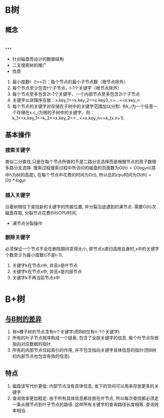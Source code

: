 # B树

## 概念
## ... 
* 针对磁盘而设计的数据结构
* 二叉搜索树的推广
* 性质
1. 最小度数t（t>=2)：每个节点的最小子节点数（根节点除外）
2. 每个节点至少包含t个子节点，t-1个关键字（根节点除外）
3. 每个节点至多包含2t-1个关键字，一个内部节点至多包含2t个子节点
4. 关键字以非降序存放：x.key_1<=x.key_2<=x.key3_<=...<=x.key_n
5. 每个节点的关键字对存储在子树中的关键字范围加以分割:
   令k_i为一个任意一个存储在x.c_i为根的子树中的关键字，则：
   k_1<=x.key_1<=k_2<=x.key_2<=...<=x.key_n<=k_(x.n+1)

## 基本操作
### 搜索关键字
类似二分查找,只是在每个节点所做的不是二路分支选择而是根据节点的孩子数做多路分支选择. 
搜索过程搜索过程中所访问的磁盘的页面数为$O(h) = O(log_{t}{n})$(其中h为树的高度), 在每个节点中花费的时间为O(t), 所以总的cpu时间为$O(th) = O(t*log_{t}{n}$

### 插入关键字 
沿着树根往下查找新的关键字的所属位置, 并分裂沿途遇到的满节点. 
需要O(h)次磁盘存取, 分裂节点花费Θ(t)CPU时间, 

* 满节点分裂操作

### 删除关键字
必须保证一个节点不会在删除期间变得太小, 即节点x递归调用自身时,x中的关键字个数至少为最小度数t(不是t-1), 

1. 关键字k在节点x中, 并且x是叶节点
2. 关键字k在节点x中, 并且x是内部节点
3. 关键字k不再当前节点x中




# B+树
## [与B树的差异]( https://www.tuicool.com/articles/fYz6jy )
1. 有n棵子树的节点含有n个关键字(而B树仅有n-1个关键字)
2. 所有的叶子节点按序构成一个链表, 包含了全部关键字的信息. 每个叶节点存放指向对应数据的指针. 
3. 所有的内部节点仅起索引的作用, 并不包含指向关键字具体信息的指针(而B树的内部节点也包含有效的信息)

## 特点
1. 磁盘读写代价更低: 内部节点没有具体信息, 省下的空间可以用来存放更多的关键字
2. 查询效率更加稳定: 由于所有具体信息都存放在叶节点, 所以每次查找都必须走一条从根节点到叶子节点的路径. 这样所有关键字的查询路径长度相等, 查询效率相当. 



